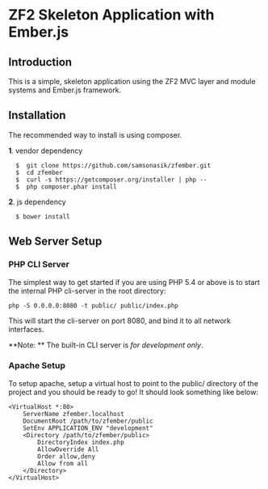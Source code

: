 ZF2 Skeleton Application with Ember.js
======================================

Introduction
------------
This is a simple, skeleton application using the ZF2 MVC layer and module
systems and Ember.js framework.

Installation
------------

The recommended way to  install is using composer.

**1**. vendor dependency
```shell
  $  git clone https://github.com/samsonasik/zfember.git
  $  cd zfember
  $  curl -s https://getcomposer.org/installer | php --
  $  php composer.phar install
```

**2**. js dependency
```shell
  $ bower install
```

Web Server Setup
----------------

### PHP CLI Server

The simplest way to get started if you are using PHP 5.4 or above is to start the internal PHP cli-server in the root directory:

    php -S 0.0.0.0:8080 -t public/ public/index.php

This will start the cli-server on port 8080, and bind it to all network
interfaces.

**Note: ** The built-in CLI server is *for development only*.

### Apache Setup

To setup apache, setup a virtual host to point to the public/ directory of the
project and you should be ready to go! It should look something like below:

    <VirtualHost *:80>
        ServerName zfember.localhost
        DocumentRoot /path/to/zfember/public
        SetEnv APPLICATION_ENV "development"
        <Directory /path/to/zfember/public>
            DirectoryIndex index.php
            AllowOverride All
            Order allow,deny
            Allow from all
        </Directory>
    </VirtualHost>
